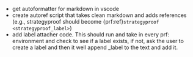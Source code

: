 - get autoformatter for markdown in vscode
- create autoref script that takes clean markdown and adds references (e.g., strategyproof should become {prf:ref}`strategyproof <strategyproof_label>`)
- add label attacher code. This should run and take in every prf: environment and check to see if a label exists, if not, ask the user to create a label and then it well append _label to the text and add it.